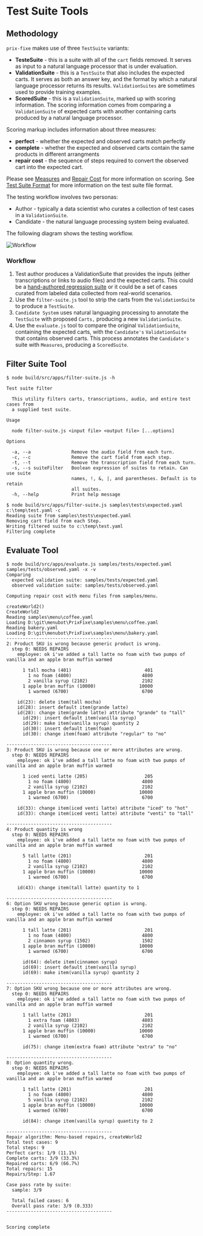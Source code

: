 # Test Suite Tools

## Methodology

`prix-fixe` makes use of three `TestSuite` variants:
* **TesteSuite** - this is a suite with all of the `cart` fields removed. It serves as input to a natural language processor that is under evaluation.
* **ValidationSuite** - this is a `TestSuite` that also includes the expected carts. It serves as both an answer key, and the format by which a natural language processor returns its results. `ValidationSuites` are sometimes used to provide training examples.
* **ScoredSuite** - this is a `ValidationSuite`, marked up with scoring information. The scoring information comes from comparing a `ValidationSuite` of expected carts with another containing carts produced by a natural language processor.

Scoring markup includes information about three measures:
* **perfect** - whether the expected and observed carts match perfectly
* **complete** - whether the expected and observed carts contain the same products in different arrangments
* **repair cost** - the sequence of steps required to convert the observed cart into the expected cart.

Please see [Measures](measures.md) and [Repair Cost](repair_cost) for more information on scoring. See [Test Suite Format](test_suite_format) for more information on the test suite file format.

The testing workflow involves two personas:
* Author - typically a data scientist who curates a collection of test cases in a `ValidationSuite`.
* Candidate - the natural language processing system being evaluated.

The following diagram shows the testing workflow.

![Workflow](./workflow.svg)

### Workflow
1. Test author produces a ValidationSuite that provides the inputs (either transcriptions or links to audio files) and the expected carts. This could be a [hand-authored regression suite](../samples/tests/regression.yaml) or it could be a set of cases curated from labeled data collected from real-world scenarios.
2. Use the `filter-suite.js` tool to strip the carts from the `ValidationSuite` to produce a `TestSuite`.
3. `Candidate System` uses natural languaging processing to annotate the `TestSuite` with proposed `Carts,` producing a new `ValidationSuite`.
4. Use the `evaluate.js` tool to compare the original `ValidationSuite`, containing the expected carts, with the `Candidate's` `ValidationSuite` that contains observed carts. This process annotates the `Candidate's` suite with `Measures`, producing a `ScoredSuite`.

## Filter Suite Tool


[//]: # (spawn node build/src/apps/filter-suite.js -h)
~~~
$ node build/src/apps/filter-suite.js -h

Test suite filter

  This utility filters carts, transcriptions, audio, and entire test cases from
  a supplied test suite.

Usage

  node filter-suite.js <input file> <output file> [...options]

Options

  -a, --a               Remove the audio field from each turn.
  -c, --c               Remove the cart field from each step.
  -t, --t               Remove the transcription field from each turn.
  -s, --s suiteFilter   Boolean expression of suites to retain. Can use suite
                        names, !, &, |, and parentheses. Default is to retain
                        all suites.
  -h, --help            Print help message
~~~

[//]: # (spawn node build/src/apps/filter-suite.js samples/tests/expected.yaml temp/test.yaml -c)
~~~
$ node build/src/apps/filter-suite.js samples\tests\expected.yaml c:\temp\test.yaml -c
Reading suite from samples\tests\expected.yaml
Removing cart field from each Step.
Writing filtered suite to c:\temp\test.yaml
Filtering complete
~~~


## Evaluate Tool

[//]: # (spawn node build/src/apps/evaluate.js samples/tests/expected.yaml samples/tests/observed.yaml -x -v)
~~~
$ node build/src/apps/evaluate.js samples/tests/expected.yaml samples/tests/observed.yaml -x -v
Comparing
  expected validation suite: samples/tests/expected.yaml
  observed validation suite: samples/tests/observed.yaml

Computing repair cost with menu files from samples/menu.

createWorld2()
CreateWorld2
Reading samples\menu\coffee.yaml
Loading D:\git\menubot\PrixFixe\samples\menu\coffee.yaml
Reading bakery.yaml
Loading D:\git\menubot\PrixFixe\samples\menu\bakery.yaml
---------------------------------------
2: Product SKU is wrong because generic product is wrong.
  step 0: NEEDS REPAIRS
    employee: ok i've added a tall latte no foam with two pumps of vanilla and an apple bran muffin warmed

      1 tall mocha (401)                           401
        1 no foam (4800)                          4800
        2 vanilla syrup (2102)                    2102
      1 apple bran muffin (10000)                10000
        1 warmed (6700)                           6700

    id(23): delete item(tall mocha)
    id(28): insert default item(grande latte)
    id(28): change item(grande latte) attribute "grande" to "tall"
      id(29): insert default item(vanilla syrup)
      id(29): make item(vanilla syrup) quantity 2
      id(30): insert default item(foam)
      id(30): change item(foam) attribute "regular" to "no"

---------------------------------------
3: Product SKU is wrong because one or more attributes are wrong.
  step 0: NEEDS REPAIRS
    employee: ok i've added a tall latte no foam with two pumps of vanilla and an apple bran muffin warmed

      1 iced venti latte (205)                     205
        1 no foam (4800)                          4800
        2 vanilla syrup (2102)                    2102
      1 apple bran muffin (10000)                10000
        1 warmed (6700)                           6700

    id(33): change item(iced venti latte) attribute "iced" to "hot"
    id(33): change item(iced venti latte) attribute "venti" to "tall"

---------------------------------------
4: Product quantity is wrong
  step 0: NEEDS REPAIRS
    employee: ok i've added a tall latte no foam with two pumps of vanilla and an apple bran muffin warmed

      5 tall latte (201)                           201
        1 no foam (4800)                          4800
        2 vanilla syrup (2102)                    2102
      1 apple bran muffin (10000)                10000
        1 warmed (6700)                           6700

    id(43): change item(tall latte) quantity to 1

---------------------------------------
6: Option SKU wrong because generic option is wrong.
  step 0: NEEDS REPAIRS
    employee: ok i've added a tall latte no foam with two pumps of vanilla and an apple bran muffin warmed

      1 tall latte (201)                           201
        1 no foam (4800)                          4800
        2 cinnamon syrup (1502)                   1502
      1 apple bran muffin (10000)                10000
        1 warmed (6700)                           6700

      id(64): delete item(cinnamon syrup)
      id(69): insert default item(vanilla syrup)
      id(69): make item(vanilla syrup) quantity 2

---------------------------------------
7: Option SKU wrong because one or more attributes are wrong.
  step 0: NEEDS REPAIRS
    employee: ok i've added a tall latte no foam with two pumps of vanilla and an apple bran muffin warmed

      1 tall latte (201)                           201
        1 extra foam (4803)                       4803
        2 vanilla syrup (2102)                    2102
      1 apple bran muffin (10000)                10000
        1 warmed (6700)                           6700

      id(75): change item(extra foam) attribute "extra" to "no"

---------------------------------------
8: Option quantity wrong.
  step 0: NEEDS REPAIRS
    employee: ok i've added a tall latte no foam with two pumps of vanilla and an apple bran muffin warmed

      1 tall latte (201)                           201
        1 no foam (4800)                          4800
        5 vanilla syrup (2102)                    2102
      1 apple bran muffin (10000)                10000
        1 warmed (6700)                           6700

      id(84): change item(vanilla syrup) quantity to 2

---------------------------------------
Repair algorithm: Menu-based repairs, createWorld2
Total test cases: 9
Total steps: 9
Perfect carts: 1/9 (11.1%)
Complete carts: 3/9 (33.3%)
Repaired carts: 6/9 (66.7%)
Total repairs: 15
Repairs/Step: 1.67

Case pass rate by suite:
  sample: 3/9

  Total failed cases: 6
  Overall pass rate: 3/9 (0.333)
---------------------------------------


Scoring complete
~~~


